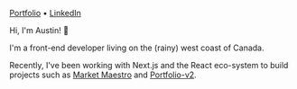 [Portfolio](https://austinchiatto.com) • [LinkedIn](https://www.linkedin.com/in/austin-chiatto/)

Hi, I'm Austin! 👋

I'm a front-end developer living on the (rainy) west coast of Canada.

Recently, I've been working with Next.js and the React eco-system to build projects such as [Market Maestro](https://marketmaestro.ca) and [Portfolio-v2](https://austinchiatto.com).
